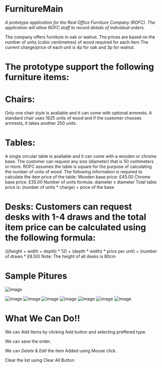 # FurnitureMain 
*A prototype application for the Real Office Furniture Company (ROFC).  The application will allow ROFC staff to record details of individual orders.*

The company offers furniture in oak or walnut. The prices are based on the number of units (cubic centimetres) of wood required for each item The current charge/price of each unit is 4p for oak and 3p for walnut.

# The prototype support the following furniture items:
# Chairs:
Only one chair style is available and it can come with optional armrests. A standard chair uses 1625 units of wood and if the customer chooses armrests, it takes another 250 units.

# Tables:
A single circular table is available and it can come with a wooden or chrome base. The customer can request any size (diameter) that is 50 centimeters or more. ROFC assumes the table is square for the purpose of calculating the number of units of wood. The following information is required to calculate the item price of the table: Wooden base price: £45.00 Chrome base price: £35.00 Number of units formula: diameter x diameter Total table price is: (number of units * charge) + price of the base

# Desks: Customers can request desks with 1-4 draws and the total item price can be calculated using the following formula:
(((height + width + depth) * 12) + (depth * width) * price per unit) + (number of draws * £8.50) Note: The height of all desks is 80cm

# Sample Pitures 
![image](https://user-images.githubusercontent.com/79797338/174556976-f5279d8a-566a-4d6e-9b8e-6936be666136.png)

![image](https://user-images.githubusercontent.com/79797338/174557172-4cc0a8c4-c540-4d20-a898-fad6b7934084.png)
![image](https://user-images.githubusercontent.com/79797338/174557281-b350d518-f79f-4f22-ae5a-5258dcf75a45.png)
![image](https://user-images.githubusercontent.com/79797338/174557429-7afb53fa-1691-40ec-8d9e-092290b42c30.png)
![image](https://user-images.githubusercontent.com/79797338/174557516-b10e4ba8-03f4-45c5-a587-3f7f6a8ea4cb.png)
![image](https://user-images.githubusercontent.com/79797338/174557606-0e410c12-114f-4bae-8387-be8453b6eca8.png)
![image](https://user-images.githubusercontent.com/79797338/174558098-89f61881-d62e-49fc-b019-761204a92501.png)
![image](https://user-images.githubusercontent.com/79797338/174558176-c7a76f8c-ef73-48b9-b448-f974821e530c.png)


# What We Can Do!!
We can Add Items by clicking Add button and selecting preffered type. 

We can save the order. 

We can *Delete* & *Edit* the item Added using Mouse click.

Clear the list using Clear All Button
